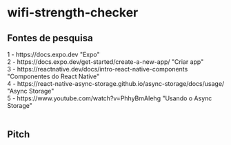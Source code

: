 # wifi-strength-checker

<h2>Fontes de pesquisa</h2>
1 - https://docs.expo.dev   "Expo" <br>
2 - https://docs.expo.dev/get-started/create-a-new-app/   "Criar app" <br>
3 - https://reactnative.dev/docs/intro-react-native-components    "Componentes do React Native" <br>
4 - https://react-native-async-storage.github.io/async-storage/docs/usage/    "Async Storage" <br>
5 - https://www.youtube.com/watch?v=PhhyBmAIehg   "Usando o Async Storage" <br> <br>
<h2>Pitch</h2>

